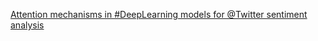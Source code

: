 [Attention mechanisms in #DeepLearning models for @Twitter sentiment analysis](https://qi.tc/qi/112341)